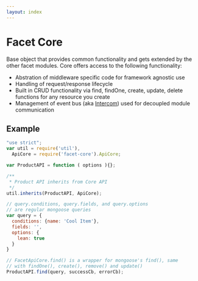 ```yaml
---
layout: index
---
```





# Facet Core

Base object that provides common functionality and gets extended by the other facet modules. Core offers access to the following functionality:

* Abstration of middleware specific code for framework agnostic use
* Handling of request/response lifecycle
* Built in CRUD functionality via find, findOne, create, update, delete functions for any resource you create
* Management of event bus (aka [Intercom](https://github.com/facet/intercom)) used for decoupled module communication

## Example

```js
"use strict";
var util = require('util'),
  ApiCore = require('facet-core').ApiCore;

var ProductAPI = function ( options ){};

/**
 * Product API inherits from Core API
 */
util.inherits(ProductAPI, ApiCore);

// query.conditions, query.fields, and query.options 
// are regular mongoose queries
var query = {
  conditions: {name: 'Cool Item'},
  fields: '',
  options: {
    lean: true
  }
}

// FacetApiCore.find() is a wrapper for mongoose's find(), same 
// with findOne(), create(), remove() and update()
ProductAPI.find(query, successCb, errorCb);
```
